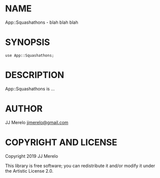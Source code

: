 NAME
====

App::Squashathons - blah blah blah

SYNOPSIS
========

    use App::Squashathons;

DESCRIPTION
===========

App::Squashathons is ...

AUTHOR
======

JJ Merelo <jjmerelo@gmail.com>

COPYRIGHT AND LICENSE
=====================

Copyright 2019 JJ Merelo

This library is free software; you can redistribute it and/or modify it under the Artistic License 2.0.


